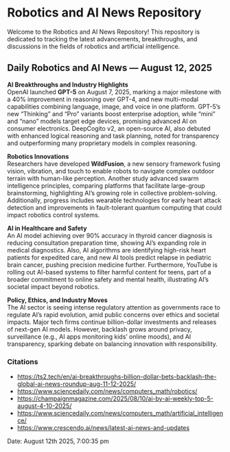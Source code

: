 # Robotics and AI News Repository

Welcome to the Robotics and AI News Repository! This repository is dedicated to tracking the latest advancements, breakthroughs, and discussions in the fields of robotics and artificial intelligence.

## Daily Robotics and AI News — August 12, 2025

**AI Breakthroughs and Industry Highlights**  
OpenAI launched **GPT-5** on August 7, 2025, marking a major milestone with a 40% improvement in reasoning over GPT-4, and new multi-modal capabilities combining language, image, and voice in one platform. GPT-5’s new “Thinking” and “Pro” variants boost enterprise adoption, while “mini” and “nano” models target edge devices, promising advanced AI on consumer electronics. DeepCogito v2, an open-source AI, also debuted with enhanced logical reasoning and task planning, noted for transparency and outperforming many proprietary models in complex reasoning.

**Robotics Innovations**  
Researchers have developed **WildFusion**, a new sensory framework fusing vision, vibration, and touch to enable robots to navigate complex outdoor terrain with human-like perception. Another study advanced swarm intelligence principles, comparing platforms that facilitate large-group brainstorming, highlighting AI’s growing role in collective problem-solving. Additionally, progress includes wearable technologies for early heart attack detection and improvements in fault-tolerant quantum computing that could impact robotics control systems.

**AI in Healthcare and Safety**  
An AI model achieving over 90% accuracy in thyroid cancer diagnosis is reducing consultation preparation time, showing AI’s expanding role in medical diagnostics. Also, AI algorithms are identifying high-risk heart patients for expedited care, and new AI tools predict relapse in pediatric brain cancer, pushing precision medicine further. Furthermore, YouTube is rolling out AI-based systems to filter harmful content for teens, part of a broader commitment to online safety and mental health, illustrating AI’s societal impact beyond robotics.

**Policy, Ethics, and Industry Moves**  
The AI sector is seeing intense regulatory attention as governments race to regulate AI’s rapid evolution, amid public concerns over ethics and societal impacts. Major tech firms continue billion-dollar investments and releases of next-gen AI models. However, backlash grows around privacy, surveillance (e.g., AI apps monitoring kids’ online moods), and AI transparency, sparking debate on balancing innovation with responsibility.

### Citations
- https://ts2.tech/en/ai-breakthroughs-billion-dollar-bets-backlash-the-global-ai-news-roundup-aug-11-12-2025/
- https://www.sciencedaily.com/news/computers_math/robotics/
- https://champaignmagazine.com/2025/08/10/ai-by-ai-weekly-top-5-august-4-10-2025/
- https://www.sciencedaily.com/news/computers_math/artificial_intelligence/
- https://www.crescendo.ai/news/latest-ai-news-and-updates

Date: August 12th 2025, 7:00:35 pm